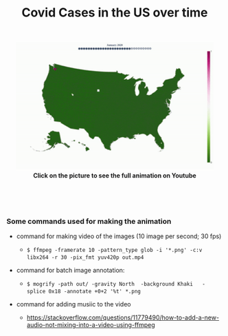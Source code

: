 
<h1 align="center">Covid Cases in the US over time</h1>
<br>
<p align="center">
    <a href='https://www.youtube.com/watch?v=dkWlypeWqt8&ab_channel=KnowledgeCrawler'>
          <img width="460" height="300" src="https://github.com/qiisziilbash/US-Covid-Animated-Over-Time/blob/master/data/output.gif">
    </a>
    <br>
    <b>Click on the picture to see the full animation on Youtube</b>
</p>

<br>
<br>
<br>

### Some commands used for making the animation
- command for making video of the images (10 image per second; 30 fps)
    - ```$ ffmpeg -framerate 10 -pattern_type glob -i '*.png' -c:v libx264 -r 30 -pix_fmt yuv420p out.mp4```
- command for batch image annotation:
    - ```$ mogrify -path out/ -gravity North  -background Khaki   -splice 0x18 -annotate +0+2 '%t' *.png ```

- command for adding musiic to the video
    - https://stackoverflow.com/questions/11779490/how-to-add-a-new-audio-not-mixing-into-a-video-using-ffmpeg
    